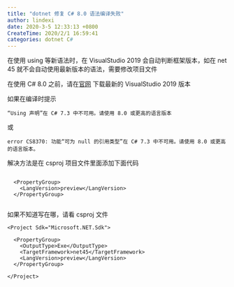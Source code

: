 ```yaml
---
title: "dotnet 修复 C# 8.0 语法编译失败"
author: lindexi
date: 2020-3-5 12:33:13 +0800
CreateTime: 2020/2/1 16:59:41
categories: dotnet C#
---
```


在使用 using 等新语法时，在 VisualStudio 2019 会自动判断框架版本，如在 net 45 就不会自动使用最新版本的语法，需要修改项目文件

<!--more-->


<!-- CreateTime:2020/2/1 16:59:41 -->

<!-- 发布 -->

在使用 C# 8.0 之前，请在[官网](https://visualstudio.microsoft.com/) 下载最新的 VisualStudio 2019 版本

如果在编译时提示

```
“Using 声明”在 C# 7.3 中不可用。请使用 8.0 或更高的语言版本
```

或

```
error CS8370: 功能“可为 null 的引用类型”在 C# 7.3 中不可用。请使用 8.0 或更高的语言版本。
```

解决方法是在 csproj 项目文件里面添加下面代码

```

  <PropertyGroup>
    <LangVersion>preview</LangVersion>
  </PropertyGroup>


```

如果不知道写在哪，请看 csproj 文件

```
<Project Sdk="Microsoft.NET.Sdk">

  <PropertyGroup>
    <OutputType>Exe</OutputType>
    <TargetFramework>net45</TargetFramework>
    <LangVersion>preview</LangVersion>
  </PropertyGroup>

</Project>

```

